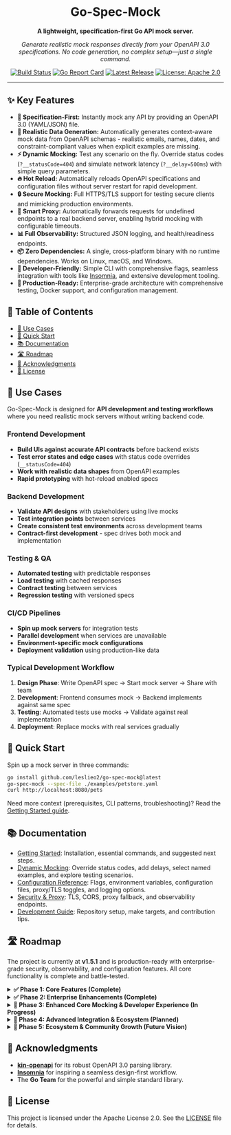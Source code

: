 <div align="center">

# Go-Spec-Mock

**A lightweight, specification-first Go API mock server.**

*Generate realistic mock responses directly from your OpenAPI 3.0 specifications. No code generation, no complex setup—just a single command.*

</div>

<p align="center">
  <a href="https://github.com/leslieo2/go-spec-mock/actions/workflows/ci.yml"><img src="https://github.com/leslieo2/go-spec-mock/actions/workflows/ci.yml/badge.svg" alt="Build Status"></a>
  <a href="https://goreportcard.com/report/github.com/leslieo2/go-spec-mock"><img src="https://goreportcard.com/badge/github.com/leslieo2/go-spec-mock" alt="Go Report Card"></a>
  <a href="https://github.com/leslieo2/go-spec-mock/releases"><img src="https://img.shields.io/github/v/release/leslieo2/go-spec-mock" alt="Latest Release"></a>
  <a href="https://github.com/leslieo2/go-spec-mock/blob/main/LICENSE"><img src="https://img.shields.io/badge/License-Apache%202.0-blue.svg" alt="License: Apache 2.0"></a>
</p>

---

## ✨ Key Features

*   **🚀 Specification-First:** Instantly mock any API by providing an OpenAPI 3.0 (YAML/JSON) file.
*   **🎯 Realistic Data Generation:** Automatically generates context-aware mock data from OpenAPI schemas - realistic emails, names, dates, and constraint-compliant values when explicit examples are missing.
*   **⚡️ Dynamic Mocking:** Test any scenario on the fly. Override status codes (`?__statusCode=404`) and simulate network latency (`?__delay=500ms`) with simple query parameters.   
*   **🔥 Hot Reload:** Automatically reloads OpenAPI specifications and configuration files without server restart for rapid development.
*   **🔒 Secure Mocking:** Full HTTPS/TLS support for testing secure clients and mimicking production environments.
*   **🔄 Smart Proxy:** Automatically forwards requests for undefined endpoints to a real backend server, enabling hybrid mocking with configurable timeouts.
*   **📊 Full Observability:** Structured JSON logging, and health/readiness endpoints.
*   **📦 Zero Dependencies:** A single, cross-platform binary with no runtime dependencies. Works on Linux, macOS, and Windows.
*   **🔧 Developer-Friendly:** Simple CLI with comprehensive flags, seamless integration with tools like [Insomnia](https://insomnia.rest/), and extensive development tooling.
*   **🏢 Production-Ready:** Enterprise-grade architecture with comprehensive testing, Docker support, and configuration management.

## 📖 Table of Contents

- [🎯 Use Cases](#-use-cases)
- [🚀 Quick Start](#-quick-start)
- [📚 Documentation](#-documentation)
- [🛣️ Roadmap](#️-roadmap)
- [🙏 Acknowledgments](#-acknowledgments)
- [📄 License](#-license)

## 🎯 Use Cases

Go-Spec-Mock is designed for **API development and testing workflows** where you need realistic mock servers without writing backend code.

### Frontend Development
- **Build UIs against accurate API contracts** before backend exists
- **Test error states and edge cases** with status code overrides (`__statusCode=404`)
- **Work with realistic data shapes** from OpenAPI examples
- **Rapid prototyping** with hot-reload enabled specs

### Backend Development
- **Validate API designs** with stakeholders using live mocks
- **Test integration points** between services
- **Create consistent test environments** across development teams
- **Contract-first development** - spec drives both mock and implementation

### Testing & QA
- **Automated testing** with predictable responses
- **Load testing** with cached responses
- **Contract testing** between services
- **Regression testing** with versioned specs

### CI/CD Pipelines
- **Spin up mock servers** for integration tests
- **Parallel development** when services are unavailable
- **Environment-specific mock configurations**
- **Deployment validation** using production-like data

### Typical Development Workflow
1. **Design Phase**: Write OpenAPI spec → Start mock server → Share with team
2. **Development**: Frontend consumes mock → Backend implements against same spec
3. **Testing**: Automated tests use mocks → Validate against real implementation
4. **Deployment**: Replace mocks with real services gradually

## 🚀 Quick Start

Spin up a mock server in three commands:

```bash
go install github.com/leslieo2/go-spec-mock@latest
go-spec-mock --spec-file ./examples/petstore.yaml
curl http://localhost:8080/pets
```

Need more context (prerequisites, CLI patterns, troubleshooting)? Read the [Getting Started guide](docs/getting-started.md).

## 📚 Documentation

- [Getting Started](docs/getting-started.md): Installation, essential commands, and suggested next steps.
- [Dynamic Mocking](docs/dynamic-mocking.md): Override status codes, add delays, select named examples, and explore testing scenarios.
- [Configuration Reference](docs/configuration.md): Flags, environment variables, configuration files, proxy/TLS toggles, and logging options.
- [Security & Proxy](docs/security-and-proxy.md): TLS, CORS, proxy fallback, and observability endpoints.
- [Development Guide](docs/development.md): Repository setup, make targets, and contribution tips.

## 🛣️ Roadmap

The project is currently at **v1.5.1** and is production-ready with enterprise-grade security, observability, and configuration features. All core functionality is complete and battle-tested.

<details>
<summary><strong>✅ Phase 1: Core Features (Complete)</strong></summary>

- [x] OpenAPI 3.0 specification parsing
- [x] Dynamic HTTP routing from spec paths
- [x] Static example response generation
- [x] Dynamic status code override (`__statusCode`)
- [x] Cross-platform builds (Linux, macOS, Windows)
- [x] Comprehensive unit tests and documentation

</details>

<details>
<summary><strong>✅ Phase 2: Enterprise Enhancements (Complete)</strong></summary>

#### 🔒 Security & Robustness
- [x] Request size limiting
- [x] Configurable log levels (DEBUG, INFO, WARN, ERROR)
- [x] Comprehensive security configuration (YAML/JSON)
- [x] CORS configuration with security headers

#### 📊 Observability
- [x] Structured (JSON) logging
- [x] Health check endpoint (`/health`)
- [x] Readiness probe (`/ready`)

#### 🛡️ Advanced Configuration
- [x] CORS (Cross-Origin Resource Sharing) configuration
- [x] Configuration via CLI flags and environment variables
- [x] Customizable server timeouts and ports
- [x] HTTPS/TLS support
- [x] Configuration file support (YAML/JSON)

#### 📦 Deployment
- [x] Docker support with multi-stage builds
- [ ] Official Docker images on Docker Hub
- [ ] Example Helm charts for Kubernetes deployment

#### 🔥 Developer Experience
- [x] Hot reload for specifications and configuration
- [x] Comprehensive CLI flags and environment variables
</details>

<details>
<summary><strong>🎯 Phase 3: Enhanced Core Mocking & Developer Experience (In Progress)</strong></summary>

#### 🚀 Core Mocking Enhancements
- [x] **Dynamic Data Generation** - Generate realistic mock data from schema when examples are missing
- [ ] **Named Example Selection** - Support `__example=exampleName` parameter to select specific examples
- [x] **Response Latency Simulation** - Add `__delay=500ms` parameter to simulate network delays

#### 💻 Developer Experience
- [ ] **CLI Endpoint Listing** - Show all mock endpoints on server startup
- [ ] **Easier Installation** - Pre-compiled binaries, Homebrew/Scoop packages, and Docker Hub releases
- [ ] **Enhanced Documentation** - Interactive API docs with try-it functionality

#### 🔄 Stateful Mocking
- [ ] **Simple State Management** - In-memory storage for basic stateful API scenarios
- [ ] **CRUD Operations Support** - Create, read, update, delete operations with persistent state

</details>

<details>
<summary><strong>🚀 Phase 4: Advanced Integration & Ecosystem (Planned)</strong></summary>

#### 🤖 Smart Proxy & Hybrid Mocking
- [ ] **Intelligent Proxy Routing** - Configurable proxy rules based on path patterns
- [ ] **Response Transformation** - Modify proxied responses to match expected formats
- [ ] **Request Filtering** - Selective proxy based on headers or query parameters

#### 🔐 Authentication Testing
- [ ] **JWT Validation** - Simple JWT signature verification for testing authenticated clients
- [ ] **Basic Auth Support** - Mock authentication for testing authorization flows

#### 🌐 Protocol Expansion
- [ ] **WebSocket Mocking** - Support for real-time API mocking through OpenAPI extensions
- [ ] **GraphQL Support** - Mock GraphQL APIs with schema-based response generation

</details>

<details>
<summary><strong>🌟 Phase 5: Ecosystem & Community Growth (Future Vision)</strong></summary>

#### 📦 Go Library Package
- [ ] **Programmatic API** - Expose core mocking functionality as a Go library for testing
- [ ] **Testing Integration** - Seamless integration with Go testing frameworks

#### 🔌 IDE & Editor Plugins
- [ ] **VS Code Extension** - GUI for managing mock servers and configurations
- [ ] **CLI Autocomplete** - Smart autocomplete for configuration and commands

#### 🤝 Community & Standards
- [ ] **Plugin System** - Extensible architecture for custom response generators
- [ ] **OpenAPI Extensions** - Contribute to OpenAPI specification for enhanced mocking capabilities
- [ ] **API Blueprint Support** - Expand support to additional API specification formats

</details>

## 🙏 Acknowledgments

-   **[kin-openapi](https://github.com/getkin/kin-openapi)** for its robust OpenAPI 3.0 parsing library.
-   **[Insomnia](https://insomnia.rest/)** for inspiring a seamless design-first workflow.
-   The **Go Team** for the powerful and simple standard library.

## 📄 License

This project is licensed under the Apache License 2.0. See the [LICENSE](LICENSE) file for details.
